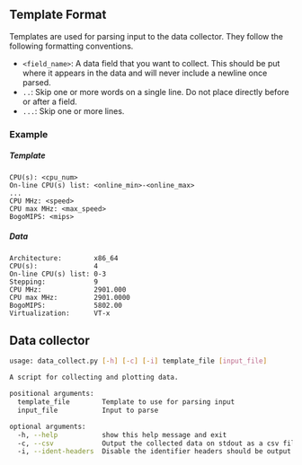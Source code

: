 ## Template Format
Templates are used for parsing input to the data collector. They follow the following formatting conventions.
 - `<field_name>`: A data field that you want to collect. This should be put where it appears in the data and will never include a newline once parsed.
 - `..`: Skip one or more words on a single line. Do not place directly before or after a field.
 - `...`: Skip one or more lines.
### Example 
##### Template
```
CPU(s): <cpu_num>
On-line CPU(s) list: <online_min>-<online_max>
...
CPU MHz: <speed>
CPU max MHz: <max_speed>
BogoMIPS: <mips>
```
##### Data
```
Architecture:        x86_64
CPU(s):              4
On-line CPU(s) list: 0-3
Stepping:            9
CPU MHz:             2901.000
CPU max MHz:         2901.0000
BogoMIPS:            5802.00
Virtualization:      VT-x
```
## Data collector
```bash
usage: data_collect.py [-h] [-c] [-i] template_file [input_file]

A script for collecting and plotting data.

positional arguments:
  template_file        Template to use for parsing input
  input_file           Input to parse

optional arguments:
  -h, --help           show this help message and exit
  -c, --csv            Output the collected data on stdout as a csv file
  -i, --ident-headers  Disable the identifier headers should be output
```

